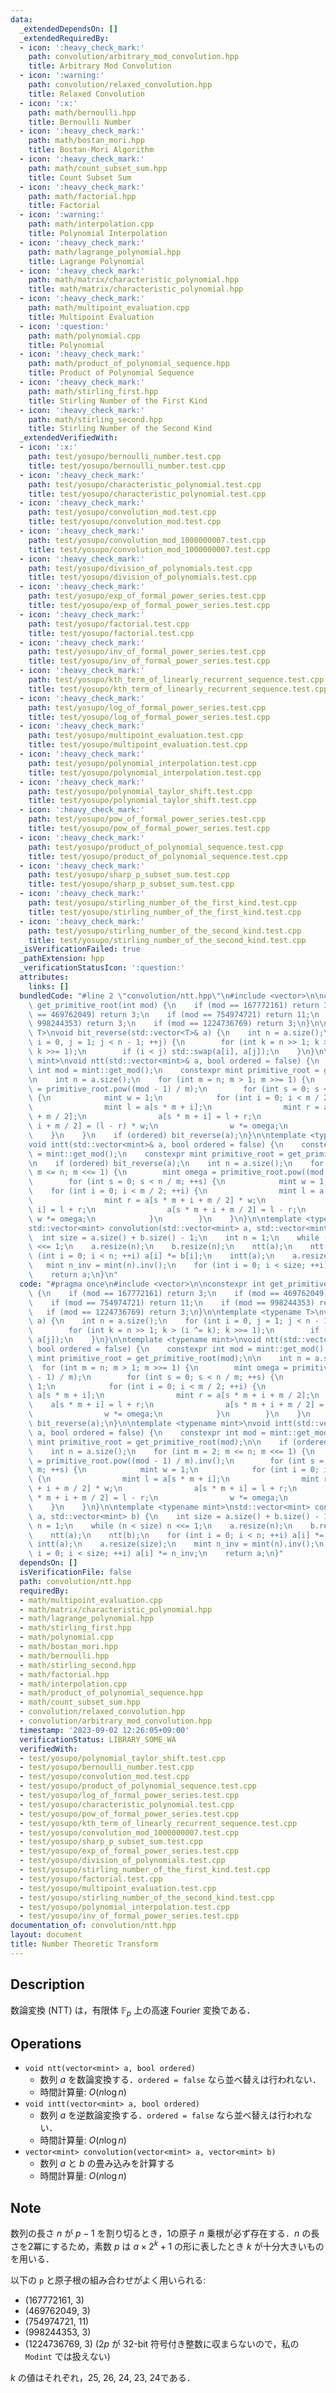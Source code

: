 ```yaml
---
data:
  _extendedDependsOn: []
  _extendedRequiredBy:
  - icon: ':heavy_check_mark:'
    path: convolution/arbitrary_mod_convolution.hpp
    title: Arbitrary Mod Convolution
  - icon: ':warning:'
    path: convolution/relaxed_convolution.hpp
    title: Relaxed Convolution
  - icon: ':x:'
    path: math/bernoulli.hpp
    title: Bernoulli Number
  - icon: ':heavy_check_mark:'
    path: math/bostan_mori.hpp
    title: Bostan-Mori Algorithm
  - icon: ':heavy_check_mark:'
    path: math/count_subset_sum.hpp
    title: Count Subset Sum
  - icon: ':heavy_check_mark:'
    path: math/factorial.hpp
    title: Factorial
  - icon: ':warning:'
    path: math/interpolation.cpp
    title: Polynomial Interpolation
  - icon: ':heavy_check_mark:'
    path: math/lagrange_polynomial.hpp
    title: Lagrange Polynomial
  - icon: ':heavy_check_mark:'
    path: math/matrix/characteristic_polynomial.hpp
    title: math/matrix/characteristic_polynomial.hpp
  - icon: ':heavy_check_mark:'
    path: math/multipoint_evaluation.cpp
    title: Multipoint Evaluation
  - icon: ':question:'
    path: math/polynomial.cpp
    title: Polynomial
  - icon: ':heavy_check_mark:'
    path: math/product_of_polynomial_sequence.hpp
    title: Product of Polynomial Sequence
  - icon: ':heavy_check_mark:'
    path: math/stirling_first.hpp
    title: Stirling Number of the First Kind
  - icon: ':heavy_check_mark:'
    path: math/stirling_second.hpp
    title: Stirling Number of the Second Kind
  _extendedVerifiedWith:
  - icon: ':x:'
    path: test/yosupo/bernoulli_number.test.cpp
    title: test/yosupo/bernoulli_number.test.cpp
  - icon: ':heavy_check_mark:'
    path: test/yosupo/characteristic_polynomial.test.cpp
    title: test/yosupo/characteristic_polynomial.test.cpp
  - icon: ':heavy_check_mark:'
    path: test/yosupo/convolution_mod.test.cpp
    title: test/yosupo/convolution_mod.test.cpp
  - icon: ':heavy_check_mark:'
    path: test/yosupo/convolution_mod_1000000007.test.cpp
    title: test/yosupo/convolution_mod_1000000007.test.cpp
  - icon: ':heavy_check_mark:'
    path: test/yosupo/division_of_polynomials.test.cpp
    title: test/yosupo/division_of_polynomials.test.cpp
  - icon: ':heavy_check_mark:'
    path: test/yosupo/exp_of_formal_power_series.test.cpp
    title: test/yosupo/exp_of_formal_power_series.test.cpp
  - icon: ':heavy_check_mark:'
    path: test/yosupo/factorial.test.cpp
    title: test/yosupo/factorial.test.cpp
  - icon: ':heavy_check_mark:'
    path: test/yosupo/inv_of_formal_power_series.test.cpp
    title: test/yosupo/inv_of_formal_power_series.test.cpp
  - icon: ':heavy_check_mark:'
    path: test/yosupo/kth_term_of_linearly_recurrent_sequence.test.cpp
    title: test/yosupo/kth_term_of_linearly_recurrent_sequence.test.cpp
  - icon: ':heavy_check_mark:'
    path: test/yosupo/log_of_formal_power_series.test.cpp
    title: test/yosupo/log_of_formal_power_series.test.cpp
  - icon: ':heavy_check_mark:'
    path: test/yosupo/multipoint_evaluation.test.cpp
    title: test/yosupo/multipoint_evaluation.test.cpp
  - icon: ':heavy_check_mark:'
    path: test/yosupo/polynomial_interpolation.test.cpp
    title: test/yosupo/polynomial_interpolation.test.cpp
  - icon: ':heavy_check_mark:'
    path: test/yosupo/polynomial_taylor_shift.test.cpp
    title: test/yosupo/polynomial_taylor_shift.test.cpp
  - icon: ':heavy_check_mark:'
    path: test/yosupo/pow_of_formal_power_series.test.cpp
    title: test/yosupo/pow_of_formal_power_series.test.cpp
  - icon: ':heavy_check_mark:'
    path: test/yosupo/product_of_polynomial_sequence.test.cpp
    title: test/yosupo/product_of_polynomial_sequence.test.cpp
  - icon: ':heavy_check_mark:'
    path: test/yosupo/sharp_p_subset_sum.test.cpp
    title: test/yosupo/sharp_p_subset_sum.test.cpp
  - icon: ':heavy_check_mark:'
    path: test/yosupo/stirling_number_of_the_first_kind.test.cpp
    title: test/yosupo/stirling_number_of_the_first_kind.test.cpp
  - icon: ':heavy_check_mark:'
    path: test/yosupo/stirling_number_of_the_second_kind.test.cpp
    title: test/yosupo/stirling_number_of_the_second_kind.test.cpp
  _isVerificationFailed: true
  _pathExtension: hpp
  _verificationStatusIcon: ':question:'
  attributes:
    links: []
  bundledCode: "#line 2 \"convolution/ntt.hpp\"\n#include <vector>\n\nconstexpr int\
    \ get_primitive_root(int mod) {\n    if (mod == 167772161) return 3;\n    if (mod\
    \ == 469762049) return 3;\n    if (mod == 754974721) return 11;\n    if (mod ==\
    \ 998244353) return 3;\n    if (mod == 1224736769) return 3;\n}\n\ntemplate <typename\
    \ T>\nvoid bit_reverse(std::vector<T>& a) {\n    int n = a.size();\n    for (int\
    \ i = 0, j = 1; j < n - 1; ++j) {\n        for (int k = n >> 1; k > (i ^= k);\
    \ k >>= 1);\n        if (i < j) std::swap(a[i], a[j]);\n    }\n}\n\ntemplate <typename\
    \ mint>\nvoid ntt(std::vector<mint>& a, bool ordered = false) {\n    constexpr\
    \ int mod = mint::get_mod();\n    constexpr mint primitive_root = get_primitive_root(mod);\n\
    \n    int n = a.size();\n    for (int m = n; m > 1; m >>= 1) {\n        mint omega\
    \ = primitive_root.pow((mod - 1) / m);\n        for (int s = 0; s < n / m; ++s)\
    \ {\n            mint w = 1;\n            for (int i = 0; i < m / 2; ++i) {\n\
    \                mint l = a[s * m + i];\n                mint r = a[s * m + i\
    \ + m / 2];\n                a[s * m + i] = l + r;\n                a[s * m +\
    \ i + m / 2] = (l - r) * w;\n                w *= omega;\n            }\n    \
    \    }\n    }\n    if (ordered) bit_reverse(a);\n}\n\ntemplate <typename mint>\n\
    void intt(std::vector<mint>& a, bool ordered = false) {\n    constexpr int mod\
    \ = mint::get_mod();\n    constexpr mint primitive_root = get_primitive_root(mod);\n\
    \n    if (ordered) bit_reverse(a);\n    int n = a.size();\n    for (int m = 2;\
    \ m <= n; m <<= 1) {\n        mint omega = primitive_root.pow((mod - 1) / m).inv();\n\
    \        for (int s = 0; s < n / m; ++s) {\n            mint w = 1;\n        \
    \    for (int i = 0; i < m / 2; ++i) {\n                mint l = a[s * m + i];\n\
    \                mint r = a[s * m + i + m / 2] * w;\n                a[s * m +\
    \ i] = l + r;\n                a[s * m + i + m / 2] = l - r;\n               \
    \ w *= omega;\n            }\n        }\n    }\n}\n\ntemplate <typename mint>\n\
    std::vector<mint> convolution(std::vector<mint> a, std::vector<mint> b) {\n  \
    \  int size = a.size() + b.size() - 1;\n    int n = 1;\n    while (n < size) n\
    \ <<= 1;\n    a.resize(n);\n    b.resize(n);\n    ntt(a);\n    ntt(b);\n    for\
    \ (int i = 0; i < n; ++i) a[i] *= b[i];\n    intt(a);\n    a.resize(size);\n \
    \   mint n_inv = mint(n).inv();\n    for (int i = 0; i < size; ++i) a[i] *= n_inv;\n\
    \    return a;\n}\n"
  code: "#pragma once\n#include <vector>\n\nconstexpr int get_primitive_root(int mod)\
    \ {\n    if (mod == 167772161) return 3;\n    if (mod == 469762049) return 3;\n\
    \    if (mod == 754974721) return 11;\n    if (mod == 998244353) return 3;\n \
    \   if (mod == 1224736769) return 3;\n}\n\ntemplate <typename T>\nvoid bit_reverse(std::vector<T>&\
    \ a) {\n    int n = a.size();\n    for (int i = 0, j = 1; j < n - 1; ++j) {\n\
    \        for (int k = n >> 1; k > (i ^= k); k >>= 1);\n        if (i < j) std::swap(a[i],\
    \ a[j]);\n    }\n}\n\ntemplate <typename mint>\nvoid ntt(std::vector<mint>& a,\
    \ bool ordered = false) {\n    constexpr int mod = mint::get_mod();\n    constexpr\
    \ mint primitive_root = get_primitive_root(mod);\n\n    int n = a.size();\n  \
    \  for (int m = n; m > 1; m >>= 1) {\n        mint omega = primitive_root.pow((mod\
    \ - 1) / m);\n        for (int s = 0; s < n / m; ++s) {\n            mint w =\
    \ 1;\n            for (int i = 0; i < m / 2; ++i) {\n                mint l =\
    \ a[s * m + i];\n                mint r = a[s * m + i + m / 2];\n            \
    \    a[s * m + i] = l + r;\n                a[s * m + i + m / 2] = (l - r) * w;\n\
    \                w *= omega;\n            }\n        }\n    }\n    if (ordered)\
    \ bit_reverse(a);\n}\n\ntemplate <typename mint>\nvoid intt(std::vector<mint>&\
    \ a, bool ordered = false) {\n    constexpr int mod = mint::get_mod();\n    constexpr\
    \ mint primitive_root = get_primitive_root(mod);\n\n    if (ordered) bit_reverse(a);\n\
    \    int n = a.size();\n    for (int m = 2; m <= n; m <<= 1) {\n        mint omega\
    \ = primitive_root.pow((mod - 1) / m).inv();\n        for (int s = 0; s < n /\
    \ m; ++s) {\n            mint w = 1;\n            for (int i = 0; i < m / 2; ++i)\
    \ {\n                mint l = a[s * m + i];\n                mint r = a[s * m\
    \ + i + m / 2] * w;\n                a[s * m + i] = l + r;\n                a[s\
    \ * m + i + m / 2] = l - r;\n                w *= omega;\n            }\n    \
    \    }\n    }\n}\n\ntemplate <typename mint>\nstd::vector<mint> convolution(std::vector<mint>\
    \ a, std::vector<mint> b) {\n    int size = a.size() + b.size() - 1;\n    int\
    \ n = 1;\n    while (n < size) n <<= 1;\n    a.resize(n);\n    b.resize(n);\n\
    \    ntt(a);\n    ntt(b);\n    for (int i = 0; i < n; ++i) a[i] *= b[i];\n   \
    \ intt(a);\n    a.resize(size);\n    mint n_inv = mint(n).inv();\n    for (int\
    \ i = 0; i < size; ++i) a[i] *= n_inv;\n    return a;\n}"
  dependsOn: []
  isVerificationFile: false
  path: convolution/ntt.hpp
  requiredBy:
  - math/multipoint_evaluation.cpp
  - math/matrix/characteristic_polynomial.hpp
  - math/lagrange_polynomial.hpp
  - math/stirling_first.hpp
  - math/polynomial.cpp
  - math/bostan_mori.hpp
  - math/bernoulli.hpp
  - math/stirling_second.hpp
  - math/factorial.hpp
  - math/interpolation.cpp
  - math/product_of_polynomial_sequence.hpp
  - math/count_subset_sum.hpp
  - convolution/relaxed_convolution.hpp
  - convolution/arbitrary_mod_convolution.hpp
  timestamp: '2023-09-02 12:26:05+09:00'
  verificationStatus: LIBRARY_SOME_WA
  verifiedWith:
  - test/yosupo/polynomial_taylor_shift.test.cpp
  - test/yosupo/bernoulli_number.test.cpp
  - test/yosupo/convolution_mod.test.cpp
  - test/yosupo/product_of_polynomial_sequence.test.cpp
  - test/yosupo/log_of_formal_power_series.test.cpp
  - test/yosupo/characteristic_polynomial.test.cpp
  - test/yosupo/pow_of_formal_power_series.test.cpp
  - test/yosupo/kth_term_of_linearly_recurrent_sequence.test.cpp
  - test/yosupo/convolution_mod_1000000007.test.cpp
  - test/yosupo/sharp_p_subset_sum.test.cpp
  - test/yosupo/exp_of_formal_power_series.test.cpp
  - test/yosupo/division_of_polynomials.test.cpp
  - test/yosupo/stirling_number_of_the_first_kind.test.cpp
  - test/yosupo/factorial.test.cpp
  - test/yosupo/multipoint_evaluation.test.cpp
  - test/yosupo/stirling_number_of_the_second_kind.test.cpp
  - test/yosupo/polynomial_interpolation.test.cpp
  - test/yosupo/inv_of_formal_power_series.test.cpp
documentation_of: convolution/ntt.hpp
layout: document
title: Number Theoretic Transform
---
```


## Description

数論変換 (NTT) は，有限体 $\mathbb{F}_p$ 上の高速 Fourier 変換である．

## Operations

- `void ntt(vector<mint> a, bool ordered)`
    - 数列 $a$ を数論変換する．`ordered = false` なら並べ替えは行われない．
    - 時間計算量: $O(n\log n)$
- `void intt(vector<mint> a, bool ordered)`
    - 数列 $a$ を逆数論変換する．`ordered = false` なら並べ替えは行われない．
    - 時間計算量: $O(n\log n)$
- `vector<mint> convolution(vector<mint> a, vector<mint> b)`
    - 数列 $a$ と $b$ の畳み込みを計算する
    - 時間計算量: $O(n\log n)$

## Note

数列の長さ $n$ が $p - 1$ を割り切るとき，1の原子 $n$ 乗根が必ず存在する．$n$ の長さを2冪にするため，素数 $p$ は $a \times 2^k + 1$ の形に表したとき $k$ が十分大きいものを用いる．

以下の `p` と原子根の組み合わせがよく用いられる:
- (167772161, 3)
- (469762049, 3)
- (754974721, 11)
- (998244353, 3)
- (1224736769, 3) ($2p$ が 32-bit 符号付き整数に収まらないので，私の `Modint` では扱えない)

$k$ の値はそれぞれ，25, 26, 24, 23, 24である．
